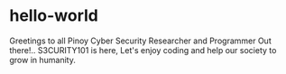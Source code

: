 # hello-world

Greetings to all Pinoy Cyber Security Researcher and Programmer Out there!..
S3CURITY101 is here, Let's enjoy coding and help our society to grow in humanity.

